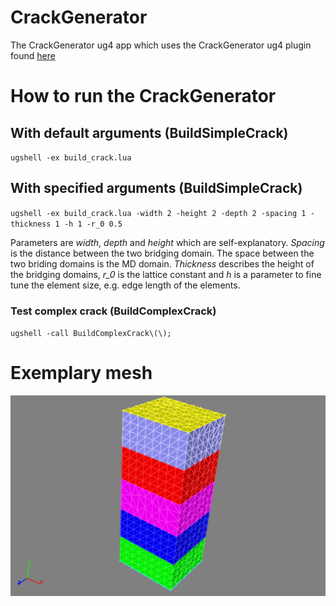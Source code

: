 # CrackGenerator
The CrackGenerator ug4 app which uses the CrackGenerator ug4 plugin found [here](https://github.com/NeuroBox3D/plugin_CrackGenerator)

# How to run the CrackGenerator
## With default arguments (BuildSimpleCrack)
`ugshell -ex build_crack.lua`

## With specified arguments (BuildSimpleCrack)
`ugshell -ex build_crack.lua -width 2 -height 2 -depth 2 -spacing 1 -thickness 1 -h 1 -r_0 0.5`

Parameters are *width*, *depth* and *height* which are self-explanatory. *Spacing* is the distance between the two bridging domain.
The space between the two briding domains is the MD domain. *Thickness* describes the height of the bridging domains, *r_0* is 
the lattice constant and *h* is a parameter to fine tune the element size, e.g. edge length of the elements.

### Test complex crack (BuildComplexCrack)
`ugshell -call BuildComplexCrack\(\);`

# Exemplary mesh
![Exemplary mesh](/images/example.png)

